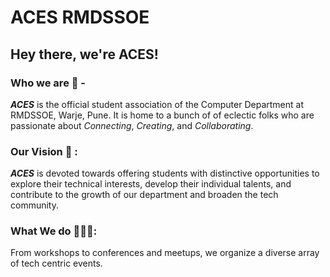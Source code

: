 # ACES RMDSSOE
## Hey there, we're ACES!

### Who we are 🚀 -

***ACES*** is the official student association of the Computer Department at RMDSSOE, Warje, Pune. 
It is home to a bunch of of eclectic folks who are passionate about _Connecting_, _Creating_, and _Collaborating_.

### Our Vision 🎯 :

***ACES*** is devoted towards offering students with distinctive opportunities to explore their technical interests, develop their individual talents, and contribute to the growth of our department and broaden the tech community.

### What We do 👨🏻‍💻:

From workshops to conferences and meetups, we organize a diverse array of tech centric events.


